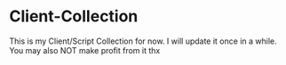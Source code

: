 # Client-Collection
This is my Client/Script Collection for now. I will update it once in a while.
You may also NOT make profit from it thx
